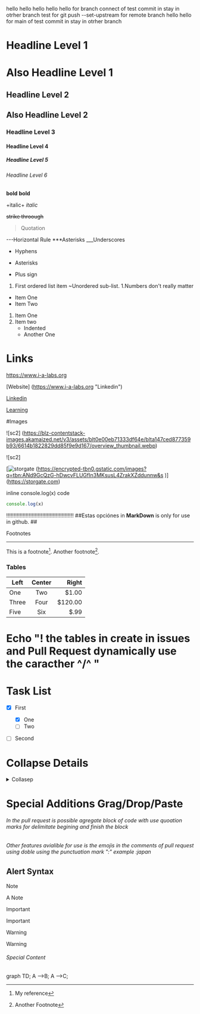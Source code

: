 hello
hello hello
hello hello for branch connect  of test commit in stay in otrher branch
test for git push --set-upstream for remote branch
hello hello for main of test commit in stay in otrher branch

# Headline Level 1
Also Headline Level 1
=====================


## Headline Level 2 
Also Headline Level 2
--------------------

### Headline Level 3
#### Headline Level 4
##### Headline Level 5
###### Headline Level 6 

**bold**
__bold__

+italic+
_italic_

~~strike throough~~
>Quotation

---Horizontal Rule
***Asterisks
___Underscores

- Hyphens
* Asterisks
+ Plus sign

1. First ordered list item
  ~Unordered sub-list.
1.Numbers don't really matter

- Item One
- Item Two

1.  Item One
1.  Item two
    - Indented
    - Another One


# Links #
https://www.i-a-labs.org 

[Website] (https://www.i-a-labs.org "Linkedin")

[Linkedin]

[Learning][1]

[Linkedin]: https://www.i-a-labs.org

[1]: https://www.i-a-labs.org/learning

#Images

![sc2] (https://blz-contentstack-images.akamaized.net/v3/assets/blt0e00eb71333df64e/blta147ced877359b93/6614b1822829dd85f9e9d167/overview_thumbnail.webp)

![sc2]

[storgate]: https://encrypted-tbn0.gstatic.com/images?q=tbn:ANd9GcQzG-hDwcvFLUGfIn3MKsusL4ZrakXZddunnw&s 

[![storgate] (https://encrypted-tbn0.gstatic.com/images?q=tbn:ANd9GcQzG-hDwcvFLUGfIn3MKsusL4ZrakXZddunnw&s
)] (https://storgate.com) 

inline console.log(x) code

```js let x = 5;
console.log(x) 
```
!!!!!!!!!!!!!!!!!!!!!!!!!!!!!!!!!!!!!!!!!!!!!
##Estas opciónes in __MarkDown__ is only for use in github. ##

Footnotes
_________

This is a footnote[^1]. Another footnote[^2].

[^1]: My reference
[^2]: Another Footnote

###  Tables ###

| Left | Center | Right |
|------|:------:| -----:|
|One   | Two    | $1.00 |
|Three | Four   |$120.00|
|Five  | Six    |$.99   |

# Echo "! the tables in create in issues and Pull Request dynamically use the caracther ^/^ "
# 

# Task List #

- [x] First 
    -  [x] One
    -  [ ] Two
- [ ] Second 


# Collapse Details 

<details>
<summary> Collasep </summary>

# Header

This is the copy for the collapsed text
</details>

# Special Additions Grag/Drop/Paste 
###### In the pull request is possible agregate block of code with use quoation marks for delimitate begining and finish the block ######

###### Other features avialible for use is the emojis in the comments of pull request using  doble using the punctuation mark ":" example :japan ######

Alert Syntax
------------

> [!NOTE]
> A Note

> [!IMPORTANT]
> Important

> [!WARNING]
> Warning

###### Special Content

graph TD;
A -->B;
A -->C;


